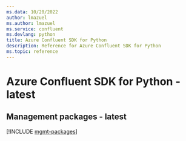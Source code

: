 ```yaml
---
ms.data: 10/20/2022
author: lmazuel
ms.author: lmazuel
ms.service: confluent
ms.devlang: python
title: Azure Confluent SDK for Python
description: Reference for Azure Confluent SDK for Python
ms.topic: reference
---
```

# Azure Confluent SDK for Python - latest

## Management packages - latest
[!INCLUDE [mgmt-packages](confluent-mgmt-index.md)]